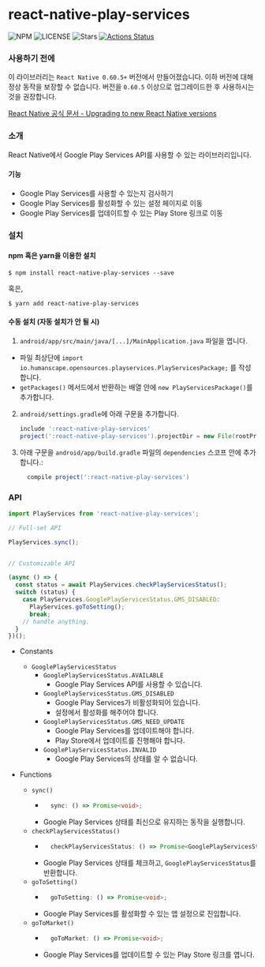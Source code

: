 # react-native-play-services

![NPM](https://img.shields.io/npm/v/react-native-play-services?style=flat-square&logo=npm)
![LICENSE](https://img.shields.io/github/license/humanscape/react-native-play-services?style=flat-square&logo=license)
![Stars](https://img.shields.io/github/stars/humanscape/react-native-play-services?style=flat-square&logo=github)
[![Actions Status](https://github.com/humanscape/react-native-play-services/workflows/npm-auto-publish/badge.svg)](https://github.com/react-native-play-services/react-native-play-services/actions?style=flat-square)

### 사용하기 전에

이 라이브러리는 `React Native 0.60.5+` 버전에서 만들어졌습니다. 이하 버전에 대해 정상 동작을 보장할 수 없습니다. 버전을 `0.60.5` 이상으로 업그레이드한 후 사용하시는 것을 권장합니다.

[React Native 공식 문서 - Upgrading to new React Native versions](https://facebook.github.io/react-native/docs/upgrading)

### 소개

React Native에서 Google Play Services API를 사용할 수 있는 라이브러리입니다.

#### 기능
- Google Play Services를 사용할 수 있는지 검사하기
- Google Play Services를 활성화할 수 있는 설정 페이지로 이동
- Google Play Services를 업데이트할 수 있는 Play Store 링크로 이동

### 설치

#### npm 혹은 yarn을 이용한 설치

```shell
$ npm install react-native-play-services --save
```
혹은, 
```shell
$ yarn add react-native-play-services
```

#### 수동 설치 (자동 설치가 안 될 시)

1. `android/app/src/main/java/[...]/MainApplication.java` 파일을 엽니다.
  - 파일 최상단에 `import io.humanscape.opensources.playservices.PlayServicesPackage;` 를 작성합니다.
  - `getPackages()` 메서드에서 반환하는 배열 안에 `new PlayServicesPackage()`를 추가합니다.
2. `android/settings.gradle`에 아래 구문을 추가합니다.
  	```gradle
  	include ':react-native-play-services'
  	project(':react-native-play-services').projectDir = new File(rootProject.projectDir, '../node_modules/react-native-play-services/android')
  	```
3. 아래 구문을 `android/app/build.gradle` 파일의 `dependencies` 스코프 안에 추가합니다.:
  	```gradle
      compile project(':react-native-play-services')
  	```


### API
```javascript
import PlayServices from 'react-native-play-services';

// Full-set API

PlayServices.sync();


// Customizable API

(async () => {
  const status = await PlayServices.checkPlayServicesStatus();
  switch (status) {
    case PlayServices.GooglePlayServicesStatus.GMS_DISABLED:
      PlayServices.goToSetting();
      break;
    // handle anything.
  }
})();
```

- Constants
	- `GooglePlayServicesStatus`
		- `GooglePlayServicesStatus.AVAILABLE`
			- Google Play Services API를 사용할 수 있습니다.
		- `GooglePlayServicesStatus.GMS_DISABLED`
			- Google Play Services가 비활성화되어 있습니다.
			- 설정에서 활성화를 해주어야 합니다.
		- `GooglePlayServicesStatus.GMS_NEED_UPDATE`
			- Google Play Services를 업데이트해야 합니다.
			- Play Store에서 업데이트를 진행해야 합니다.
		- `GooglePlayServicesStatus.INVALID`
			- Google Play Services의 상태를 알 수 없습니다.

- Functions
	- `sync()`
		- ```typescript
			sync: () => Promise<void>;
			```
		- Google Play Services 상태를 최신으로 유지하는 동작을 실행합니다.
	- `checkPlayServicesStatus()`
		- ```typescript
			checkPlayServicesStatus: () => Promise<GooglePlayServicesStatus>;
			```
		- Google Play Services 상태를 체크하고, `GooglePlayServicesStatus`를 반환합니다.
	- `goToSetting()`
		- ```typescript
			goToSetting: () => Promise<void>;
			```
		- Google Play Services를 활성화할 수 있는 앱 설정으로 진입합니다.
	- `goToMarket()`
		- ```typescript
			goToMarket: () => Promise<void>;
			```
		- Google Play Services를 업데이트할 수 있는 Play Store 링크를 엽니다.
